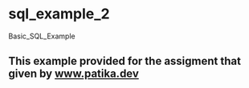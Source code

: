 # sql_example_2
Basic_SQL_Example

## This example provided for the assigment that given by www.patika.dev
